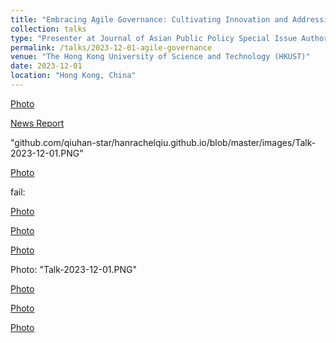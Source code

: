 ```yaml
---
title: "Embracing Agile Governance: Cultivating Innovation and Addressing the Challenges of Generative Artificial Intelligence in Higher Education"
collection: talks
type: "Presenter at Journal of Asian Public Policy Special Issue Authors' Workshop"
permalink: /talks/2023-12-01-agile-governance
venue: "The Hong Kong University of Science and Technology (HKUST)"
date: 2023-12-01
location: "Hong Kong, China"
---
```

[Photo](https://github.com/qiuhan-star/hanrachelqiu.github.io/blob/master/images/Talk-2023-12-01.PNG)

[News Report](https://mp.weixin.qq.com/s/EuHTxNFZpdGGEOrvOj-RPg)

"github.com/qiuhan-star/hanrachelqiu.github.io/blob/master/images/Talk-2023-12-01.PNG"

[Photo](github.com/qiuhan-star/hanrachelqiu.github.io/blob/master/images/Talk-2023-12-01.PNG)


fail:

[Photo](blob/master/images/Talk-2023-12-01.PNG)

[Photo](/images/Talk-2023-12-01.PNG)

[Photo](Talk-2023-12-01.PNG)

Photo: "Talk-2023-12-01.PNG"

[Photo](hanrachelqiu.github.io/images/Talk-2023-12-01.PNG)

[Photo](hanrachelqiu.github.io/blob/master/images/Talk-2023-12-01.PNG)

[Photo](github.com/qiuhan-star/hanrachelqiu.github.io/blob/master/images/Talk-2023-12-01.PNG)

